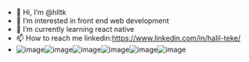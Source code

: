 - 👋 Hi, I’m @hlltk
- 👀 I’m interested in front end web development 
- 🌱 I’m currently learning react native 
- 📫 How to reach me linkedin:https://www.linkedin.com/in/halil-teke/
- ![image](https://user-images.githubusercontent.com/48248037/198838159-a87b40d1-395c-4ea4-8178-b1fec4ca1f95.png)![image](https://user-images.githubusercontent.com/48248037/198838194-a2b70c1d-7d27-42b3-9a4f-72b83e0c25c6.png)![image](https://user-images.githubusercontent.com/48248037/198838214-09480087-bdc3-4f01-8b8e-bb80f9dfbbdb.png)![image](https://user-images.githubusercontent.com/48248037/198838233-20a8cf99-5345-49be-b757-e600717bd3ea.png)![image](https://user-images.githubusercontent.com/48248037/198838267-1682dd04-b4c2-4ca2-ab4e-5fc4f61f4633.png)![image](https://user-images.githubusercontent.com/48248037/198838281-a454e512-360b-4928-949d-83711768bddd.png)






